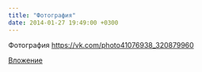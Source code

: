 ```yaml
---
title: "Фотография"
date: 2014-01-27 19:49:00 +0300
---
```


Фотография
https://vk.com/photo41076938_320879960

[Вложение](https://vk.com/photo41076938_320879960)
